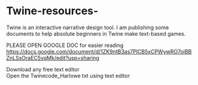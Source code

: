 # Twine-resources-
Twine is an interactive narrative design tool. I am publishing some documents to help absolute beginners in Twine make text-based games. 

PLEASE OPEN GOOGLE DOC for easier reading 
 https://docs.google.com/document/d/1ZK9ntB3as7PlCB5xCPWywRO7oiBBZnLSsOraEC5vqMk/edit?usp=sharing  

Download any free text editor  
Open the Twinecode_Harlowe txt using text editor  
